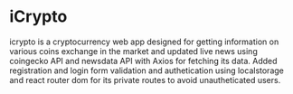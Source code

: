 # iCrypto
 icrypto is a cryptocurrency web app designed for getting information on various coins exchange in the market and updated live news using coingecko API  and newsdata API with Axios for fetching its data.  Added registration and login form validation and authetication using localstorage and react router dom for its private routes to avoid unautheticated users.
